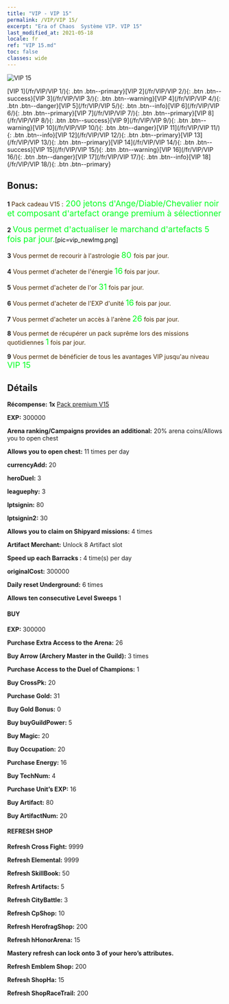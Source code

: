 ```yaml
---
title: "VIP - VIP 15"
permalink: /VIP/VIP 15/
excerpt: "Era of Chaos  Système VIP. VIP 15"
last_modified_at: 2021-05-18
locale: fr
ref: "VIP 15.md"
toc: false
classes: wide
---
```

 ![VIP 15](/images/x/chatPri_vipLv15.png)

 [VIP 1](/fr/VIP/VIP 1/){: .btn .btn--primary}[VIP 2](/fr/VIP/VIP 2/){: .btn .btn--success}[VIP 3](/fr/VIP/VIP 3/){: .btn .btn--warning}[VIP 4](/fr/VIP/VIP 4/){: .btn .btn--danger}[VIP 5](/fr/VIP/VIP 5/){: .btn .btn--info}[VIP 6](/fr/VIP/VIP 6/){: .btn .btn--primary}[VIP 7](/fr/VIP/VIP 7/){: .btn .btn--primary}[VIP 8](/fr/VIP/VIP 8/){: .btn .btn--success}[VIP 9](/fr/VIP/VIP 9/){: .btn .btn--warning}[VIP 10](/fr/VIP/VIP 10/){: .btn .btn--danger}[VIP 11](/fr/VIP/VIP 11/){: .btn .btn--info}[VIP 12](/fr/VIP/VIP 12/){: .btn .btn--primary}[VIP 13](/fr/VIP/VIP 13/){: .btn .btn--primary}[VIP 14](/fr/VIP/VIP 14/){: .btn .btn--success}[VIP 15](/fr/VIP/VIP 15/){: .btn .btn--warning}[VIP 16](/fr/VIP/VIP 16/){: .btn .btn--danger}[VIP 17](/fr/VIP/VIP 17/){: .btn .btn--info}[VIP 18](/fr/VIP/VIP 18/){: .btn .btn--primary}

## Bonus: 

 **1** <span style="color: black"><span style="color: #462800"> Pack cadeau V15 :</span><span style="color: black"><span style="color: #00FF1E;font-size:19px"> 200 jetons d'Ange/Diable/Chevalier noir et composant d'artefact orange premium à sélectionner</span><span style="color: black">

 **2** <span style="color: black"><span style="color: #00FF1E;font-size:19px"> Vous permet d'actualiser le marchand d'artefacts 5 fois par jour.</span><span style="color: black">[pic=vip_newImg.png]</span><span style="color: black">

 **3** <span style="color: black"><span style="color: #462800"> Vous permet de recourir à l'astrologie </span><span style="color: black"><span style="color: #00FF1E;font-size:19px">80 </span><span style="color: black"><span style="color: #462800">fois par jour.</span><span style="color: black">

 **4** <span style="color: black"><span style="color: #462800"> Vous permet d'acheter de l'énergie </span><span style="color: black"><span style="color: #00FF1E;font-size:19px">16</span><span style="color: black"><span style="color: #462800"> fois par jour.</span><span style="color: black">

 **5** <span style="color: black"><span style="color: #462800"> Vous permet d'acheter de l'or </span><span style="color: black"><span style="color: #00FF1E;font-size:19px">31</span><span style="color: black"><span style="color: #462800"> fois par jour.</span><span style="color: black">

 **6** <span style="color: black"><span style="color: #462800"> Vous permet d'acheter de l'EXP d'unité </span><span style="color: black"><span style="color: #00FF1E;font-size:19px">16</span><span style="color: black"><span style="color: #462800"> fois par jour.</span><span style="color: black">

 **7** <span style="color: black"><span style="color: #462800"> Vous permet d'acheter un accès à l'arène </span><span style="color: black"><span style="color: #00FF1E;font-size:19px">26</span><span style="color: black"><span style="color: #462800"> fois par jour.</span><span style="color: black">

 **8** <span style="color: black"><span style="color: #462800"> Vous permet de récupérer un pack suprême lors des missions quotidiennes </span><span style="color: black"><span style="color: #00FF1E;font-size:19px">1</span><span style="color: black"><span style="color: #462800"> fois par jour.</span><span style="color: black">

 **9** <span style="color: black"><span style="color: #462800"> Vous permet de bénéficier de tous les avantages VIP jusqu'au niveau </span><span style="color: black"><span style="color: #00FF1E;font-size:19px">VIP 15</span><span style="color: black"><span style="color: #462800"></span><span style="color: black">

## Détails

 **Récompense:** **1x** [Pack premium V15](/ItemsFR/con_1311/)

 **EXP:** 300000

 **Arena ranking/Campaigns provides an additional:** 20% arena coins/Allows you to open chest 

 **Allows you to open chest:** 11 times per day

 **currencyAdd:** 20 

 **heroDuel:** 3 

 **leaguephy:** 3 

 **lptsignin:** 80 

 **lptsignin2:** 30 

 **Allows you to claim on Shipyard missions:** 4 times 

 **Artifact Merchant:** Unlock 8 Artifact slot

 **Speed up each Barracks :** 4 time(s) per day 

 **originalCost:** 300000 

 **Daily reset Underground:** 6 times

 **Allows ten consecutive Level Sweeps** 1 

#### BUY

 **EXP:** 300000

 **Purchase Extra Access to the Arena:** 26 

 **Buy Arrow (Archery Master in the Guild):** 3 times

 **Purchase Access to the Duel of Champions:** 1 

 **Buy CrossPk:** 20 

 **Purchase Gold:** 31 

 **Buy Gold Bonus:** 0 

 **Buy buyGuildPower:** 5 

 **Buy Magic:** 20 

 **Buy Occupation:** 20 

 **Purchase Energy:** 16 

 **Buy TechNum:** 4 

 **Purchase Unit’s EXP:** 16 

 **Buy Artifact:** 80 

 **Buy ArtifactNum:** 20 

#### REFRESH SHOP

 **Refresh Cross Fight:** 9999 

 **Refresh Elemental:** 9999 

 **Refresh SkillBook:** 50 

 **Refresh Artifacts:** 5 

 **Refresh CityBattle:** 3 

 **Refresh CpShop:** 10 

 **Refresh HerofragShop:** 200 

 **Refresh hHonorArena:** 15 

 **Mastery refresh can lock onto 3  of your hero’s attributes.**

 **Refresh Emblem Shop:** 200 

 **Refresh ShopHa:** 15 

 **Refresh ShopRaceTrail:** 200 


